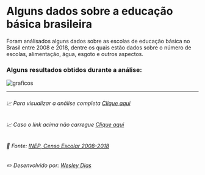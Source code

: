 # Alguns dados sobre a educação básica brasileira
Foram análisados alguns dados sobre as escolas de educação básica no Brasil entre 2008 e 2018, dentre os quais estão dados sobre o    número de escolas, alimentação, água, esgoto e outros aspectos.

### Alguns resultados obtidos durante a análise:
![graficos](https://raw.githubusercontent.com/WeDias/DadosEduBasica2008-2018/master/2008_2018/Ignorar/preview.gif)

---
###### 📈 Para visualizar a análise completa [*Clique aqui*](https://github.com/WeDias/DadosEduBasica2008-2018/blob/master/2008_2018/Analise.ipynb)
###### 📈 Caso o link acima não carregue [*Clique aqui*](https://github.com/WeDias/DadosEduBasica2008-2018/blob/master/2008_2018/Analise.pdf)
###### 📃 Fonte: [*INEP, Censo Escolar 2008-2018*](http://portal.inep.gov.br/microdados)
###### ✏️ Desenvolvido por: [*Wesley Dias*](https://github.com/WeDias)
